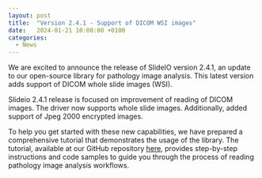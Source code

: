```yaml
---
layout: post
title:  "Version 2.4.1 - Support of DICOM WSI images"
date:   2024-01-21 10:00:00 +0100
categories: 
  - News
---
```

We are excited to announce the release of SlideIO version 2.4.1, an update to our open-source library for pathology image analysis. This latest version adds support of DICOM whole slide images (WSI).
<!--more-->
Slideio 2.4.1 release is focused on improvement of reading of DICOM images. The driver now supports whole slide images. Additionally, added support of Jpeg 2000 encrypted images. 

To help you get started with these new capabilities, we have prepared a comprehensive tutorial that demonstrates the usage of the library. The tutorial, available at our GitHub repository [here](https://github.com/Booritas/slideio-tutorial), provides step-by-step instructions and code samples to guide you through the process of reading pathology image analysis workflows.
